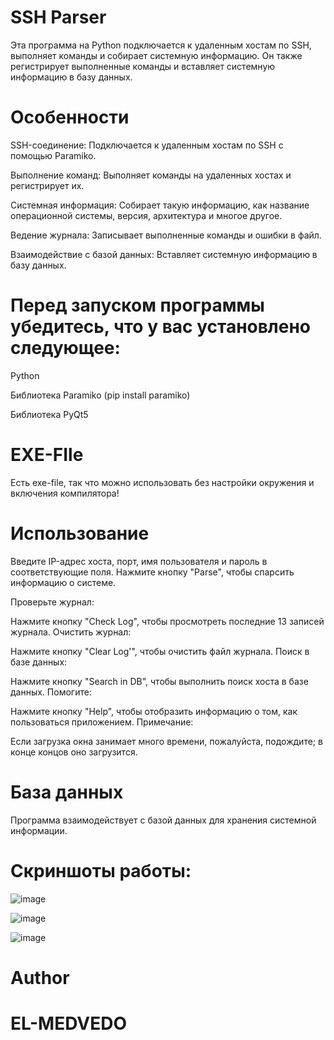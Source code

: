 # SSH Parser
Эта программа на Python подключается к удаленным хостам по SSH, выполняет команды и собирает системную информацию. Он также регистрирует выполненные команды и вставляет системную информацию в базу данных.

# Особенности

SSH-соединение: Подключается к удаленным хостам по SSH с помощью Paramiko.

Выполнение команд: Выполняет команды на удаленных хостах и регистрирует их.

Системная информация: Собирает такую информацию, как название операционной системы, версия, архитектура и многое другое.

Ведение журнала: Записывает выполненные команды и ошибки в файл.

Взаимодействие с базой данных: Вставляет системную информацию в базу данных.

# Перед запуском программы убедитесь, что у вас установлено следующее:

Python

Библиотека Paramiko (pip install paramiko)

Библиотека PyQt5

# EXE-FIle
Есть exe-file, так что можно использовать без настройки окружения и включения компилятора!



# Использование
Введите IP-адрес хоста, порт, имя пользователя и пароль в соответствующие поля.
Нажмите кнопку "Parse", чтобы спарсить информацию о системе.


Проверьте журнал:

Нажмите кнопку "Check Log", чтобы просмотреть последние 13 записей журнала.
Очистить журнал:

Нажмите кнопку "Clear Log'", чтобы очистить файл журнала.
Поиск в базе данных:

Нажмите кнопку "Search in DB", чтобы выполнить поиск хоста в базе данных.
Помогите:

Нажмите кнопку "Help", чтобы отобразить информацию о том, как пользоваться приложением.
Примечание:

Если загрузка окна занимает много времени, пожалуйста, подождите; в конце концов оно загрузится.
# База данных
Программа взаимодействует с базой данных для хранения системной информации.

# Скриншоты работы:

![image](https://github.com/EL-MEDVEDO/ssh_parser/assets/110033694/163d8c01-d50a-456e-a7c9-8d5b4ac04cd2)

![image](https://github.com/EL-MEDVEDO/ssh_parser/assets/110033694/ef3346eb-09d7-4849-b8e2-8f4b46e7ff90)

![image](https://github.com/EL-MEDVEDO/ssh_parser/assets/110033694/841254ba-b09c-4fa7-b583-fcd9e35ee967)




# Author
# EL-MEDVEDO

